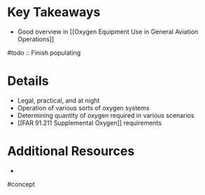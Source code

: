 # Key Takeaways
- Good overview in [[Oxygen Equipment Use in General Aviation Operations]]

#todo :: Finish populating

# Details
- Legal, practical, and at night
- Operation of various sorts of oxygen systems
- Determining quantity of oxygen required in various scenarios
- [[FAR 91.211 Supplemental Oxygen]] requirements

# Additional Resources
- 

#concept